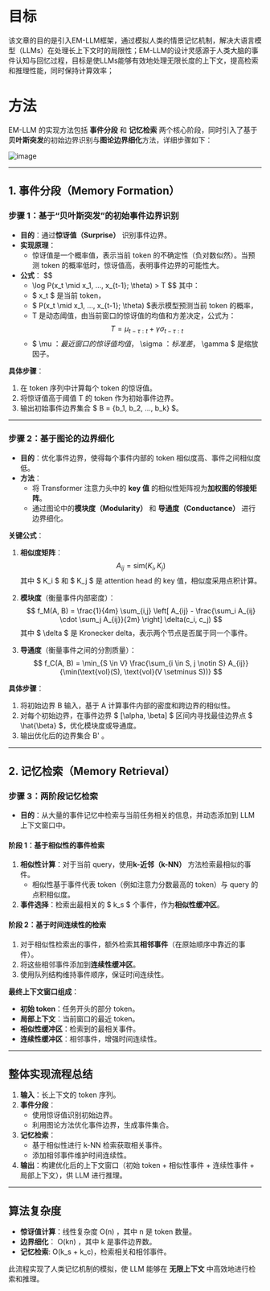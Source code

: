 # 目标
该文章的目的是引入EM-LLM框架，通过模拟人类的情景记忆机制，解决大语言模型（LLMs）在处理长上下文时的局限性​；EM-LLM的设计灵感源于人类大脑的事件认知与回忆过程，目标是使LLMs能够有效地处理无限长度的上下文，提高检索和推理性能，同时保持计算效率​；

# 方法

EM-LLM 的实现方法包括 **事件分段** 和 **记忆检索** 两个核心阶段，同时引入了基于**贝叶斯突发**的初始边界识别与**图论边界细化**方法，详细步骤如下：

![image](https://github.com/user-attachments/assets/7c146151-c2ab-4e83-adbe-e2ef543c8656)

---

## **1. 事件分段（Memory Formation）**

### **步骤 1：基于“贝叶斯突发”的初始事件边界识别**
- **目的**：通过**惊讶值（Surprise）** 识别事件边界。
- **实现原理**：
   - 惊讶值是一个概率值，表示当前 token 的不确定性（负对数似然）。当预测 token 的概率低时，惊讶值高，表明事件边界的可能性大。
- **公式**：
   $$
   - \log P(x_t \mid x_1, ..., x_{t-1}; \theta) > T
   $$
   其中：
   - $ x_t $ 是当前 token，
   - $ P(x_t \mid x_1, ..., x_{t-1}; \theta) $表示模型预测当前 token 的概率，
   -  T 是动态阈值，由当前窗口的惊讶值的均值和方差决定，公式为：
   $$
   T = \mu_{t-\tau:t} + \gamma \sigma_{t-\tau:t}
   $$
   - $ \mu $：最近窗口的惊讶值均值，$ \sigma $：标准差，$ \gamma $ 是缩放因子。

**具体步骤**：
1. 在 token 序列中计算每个 token 的惊讶值。
2. 将惊讶值高于阈值 T 的 token 作为初始事件边界。
3. 输出初始事件边界集合 $ B = \{b_1, b_2, ..., b_k\} $。

---

### **步骤 2：基于图论的边界细化**
- **目的**：优化事件边界，使得每个事件内部的 token 相似度高、事件之间相似度低。
- **方法**：
   - 将 Transformer 注意力头中的 **key 值** 的相似性矩阵视为**加权图的邻接矩阵**。
   - 通过图论中的**模块度（Modularity）** 和 **导通度（Conductance）** 进行边界细化。

**关键公式**：
1. **相似度矩阵**：
   $$
   A_{ij} = \text{sim}(K_i, K_j)
   $$
   其中 $ K_i $ 和 $ K_j $ 是 attention head 的 key 值，相似度采用点积计算。

2. **模块度**（衡量事件内部密度）：
   $$
   f_M(A, B) = \frac{1}{4m} \sum_{i,j} \left[ A_{ij} - \frac{\sum_i A_{ij} \cdot \sum_j A_{ij}}{2m} \right] \delta(c_i, c_j)
   $$
   其中 $ \delta $ 是 Kronecker delta，表示两个节点是否属于同一个事件。

3. **导通度**（衡量事件之间的分割质量）：
   $$
   f_C(A, B) = \min_{S \in V} \frac{\sum_{i \in S, j \notin S} A_{ij}}{\min(\text{vol}(S), \text{vol}(V \setminus S))}
   $$

**具体步骤**：
1. 将初始边界 B 输入，基于  A 计算事件内部的密度和跨边界的相似性。
2. 对每个初始边界，在事件边界 $ [\alpha, \beta] $ 区间内寻找最佳边界点 $ \hat{\beta} $，优化模块度或导通度。
3. 输出优化后的边界集合 B' 。

---

## **2. 记忆检索（Memory Retrieval）**

### **步骤 3：两阶段记忆检索**
- **目的**：从大量的事件记忆中检索与当前任务相关的信息，并动态添加到 LLM 上下文窗口中。
  
#### **阶段 1：基于相似性的事件检索**
1. **相似性计算**：对于当前 query，使用**k-近邻（k-NN）** 方法检索最相似的事件。
   - 相似性基于事件代表 token（例如注意力分数最高的 token）与 query 的点积相似度。
2. **事件选择**：检索出最相关的 $ k_s $ 个事件，作为**相似性缓冲区**。

#### **阶段 2：基于时间连续性的检索**
1. 对于相似性检索出的事件，额外检索其**相邻事件**（在原始顺序中靠近的事件）。
2. 将这些相邻事件添加到**连续性缓冲区**。
3. 使用队列结构维持事件顺序，保证时间连续性。

**最终上下文窗口组成**：
- **初始 token**：任务开头的部分 token。
- **局部上下文**：当前窗口的最近 token。
- **相似性缓冲区**：检索到的最相关事件。
- **连续性缓冲区**：相邻事件，增强时间连续性。

---

## **整体实现流程总结**

1. **输入**：长上下文的 token 序列。
2. **事件分段**：
   - 使用惊讶值识别初始边界。
   - 利用图论方法优化事件边界，生成事件集合。
3. **记忆检索**：
   - 基于相似性进行 k-NN 检索获取相关事件。
   - 添加相邻事件维护时间连续性。
4. **输出**：构建优化后的上下文窗口（初始 token + 相似性事件 + 连续性事件 + 局部上下文），供 LLM 进行推理。

---

## **算法复杂度**
- **惊讶值计算**：线性复杂度 O(n) ，其中 n 是 token 数量。
- **边界细化**： O(kn) ，其中 k 是事件边界数。
- **记忆检索**:   O(k_s + k_c)，检索相关和相邻事件。

此流程实现了人类记忆机制的模拟，使 LLM 能够在 **无限上下文** 中高效地进行检索和推理。